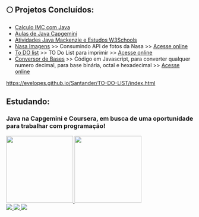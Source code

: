 

## :full_moon: Projetos Concluídos:
* [Calculo IMC com Java](https://github.com/evelopes/imcJava/tree/main/IMC/src/Calculo)
* [Aulas de Java Capgemini](https://github.com/evelopes/Aulas-Cap/tree/main/Aulas/src)
* [Atividades Java Mackenzie e Estudos W3Schools](https://github.com/evelopes/Programa-o_de_Sistemas_1)
* [Nasa Imagens](https://github.com/evelopes/Nasa-imagens) >> Consumindo API de fotos da Nasa >> [Acesse online](https://evelopes.github.io/Nasa-imagens/) 
* [To DO list](https://github.com/evelopes/Santander/tree/main/TO-DO-LIST) >> TO Do List para imprimir >> [Acesse online](https://evelopes.github.io/Santander/TO-DO-LIST/index.html)
* [Conversor de Bases](https://github.com/evelopes/conversor_de_bases) >> Código em Javascript, para converter qualquer numero decimal, para base binária, octal e hexadecimal >> [Acesse online](https://evelopes.github.io/conversor_de_bases/)

https://evelopes.github.io/Santander/TO-DO-LIST/index.html


## Estudando: 
### Java na Capgemini e Coursera, em busca de uma oportunidade para trabalhar com programação!

<div>
<a href="https://github.com/evelopes">
<img height="180em" src="https://github-readme-stats.vercel.app/api/top-langs/?username=evelopes&layout=compact&langs_count=7&theme=dracula"/>
<img height="180em" src="https://github-readme-stats.vercel.app/api?username=evelopes&show_icons=true&theme=dracula&include_all_commits=true&count_private=true"/>
</div>

 <img alingn="center" src="https://profile-counter.glitch.me/evelopes/count.svg" />
   
   <a href="https://www.linkedin.com/in/evelinlopes/">
    <img src="https://img.shields.io/badge/LinkedIn-230f2b?style=for-the-badge&logo=linkedin&logoColor=white" />
  </a>
   <a href="https://instagram.com/trazumcafe">
    <img src="https://img.shields.io/badge/Instagram-230f2b?style=for-the-badge&logo=instagram&logoColor=white" />
  </a>

